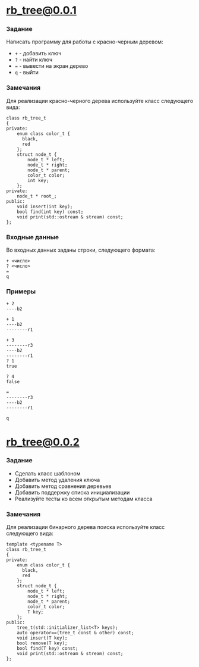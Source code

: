 # rb_tree@0.0.1

### Задание
Написать программу для работы с красно-черным деревом:
- `+` - добавить ключ
- `?` - найти ключ
- `=` - вывести на экран дерево
- `q` - выйти

### Замечания
Для реализации красно-черного дерева используйте класс следующего вида:
```
class rb_tree_t
{
private:
    enum class color_t {
      black,
      red
    };
    struct node_t {
        node_t * left;
        node_t * right;
        node_t * parent;
        color_t color;
        int key;
    };
private:
    node_t * root_;
public:
    void insert(int key);
    bool find(int key) const;
    void print(std::ostream & stream) const;
};
```

### Входные данные
Во входных данных заданы строки, следующего формата:
```
+ <число>
? <число>
=
q
```

### Примеры
```
+ 2
----b2

+ 1
----b2
--------r1

+ 3
--------r3
----b2
--------r1
? 1
true

? 4
false

=
--------r3
----b2
--------r1

q
```

# rb_tree@0.0.2

### Задание
- Сделать класс шаблоном
- Добавить метод удаления ключа
- Добавить метод сравнения деревьев
- Добавить поддержку списка инициализации
- Реализуйте тесты ко всем открытым методам класса

### Замечания
Для реализации бинарного дерева поиска используйте класс следующего вида:
```
template <typename T>
class rb_tree_t
{
private:
    enum class color_t {
      black,
      red
    };
    struct node_t {
        node_t * left;
        node_t * right;
        node_t * parent;
        color_t color;
        T key;
    };
public:
    tree_t(std::initializer_list<T> keys);
    auto operator==(tree_t const & other) const;
    void insert(T key);
    bool remove(T key);
    bool find(T key) const;
    void print(std::ostream & stream) const;
};
```
